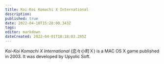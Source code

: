 ```yaml
---
title: Koi-Koi Komachi X International
description: 
published: true
date: 2022-04-10T15:28:00.343Z
tags: 
editor: markdown
dateCreated: 2022-04-01T18:18:03.285Z
---
```


_Koi-Koi Komachi X International_ (<span lang='ja'>恋々小町Ｘ</span>) is a MAC OS X game published in 2003.
It was developed by Upyolic Soft.
